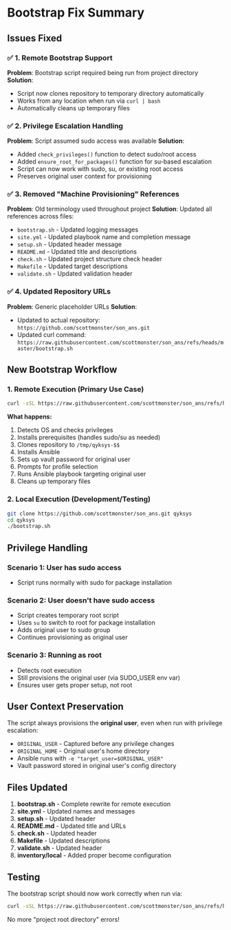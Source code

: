# Bootstrap Fix Summary

## Issues Fixed

### ✅ 1. Remote Bootstrap Support
**Problem**: Bootstrap script required being run from project directory
**Solution**: 
- Script now clones repository to temporary directory automatically
- Works from any location when run via `curl | bash`
- Automatically cleans up temporary files

### ✅ 2. Privilege Escalation Handling
**Problem**: Script assumed sudo access was available
**Solution**:
- Added `check_privileges()` function to detect sudo/root access
- Added `ensure_root_for_packages()` function for su-based escalation
- Script can now work with sudo, su, or existing root access
- Preserves original user context for provisioning

### ✅ 3. Removed "Machine Provisioning" References
**Problem**: Old terminology used throughout project
**Solution**: Updated all references across files:
- `bootstrap.sh` - Updated logging messages
- `site.yml` - Updated playbook name and completion message
- `setup.sh` - Updated header message
- `README.md` - Updated title and descriptions
- `check.sh` - Updated project structure check header
- `Makefile` - Updated target descriptions
- `validate.sh` - Updated validation header

### ✅ 4. Updated Repository URLs
**Problem**: Generic placeholder URLs
**Solution**: 
- Updated to actual repository: `https://github.com/scottmonster/son_ans.git`
- Updated curl command: `https://raw.githubusercontent.com/scottmonster/son_ans/refs/heads/master/bootstrap.sh`

## New Bootstrap Workflow

### 1. Remote Execution (Primary Use Case)
```bash
curl -sSL https://raw.githubusercontent.com/scottmonster/son_ans/refs/heads/master/bootstrap.sh | bash
```

**What happens:**
1. Detects OS and checks privileges
2. Installs prerequisites (handles sudo/su as needed)
3. Clones repository to `/tmp/qyksys-$$`
4. Installs Ansible
5. Sets up vault password for original user
6. Prompts for profile selection
7. Runs Ansible playbook targeting original user
8. Cleans up temporary files

### 2. Local Execution (Development/Testing)
```bash
git clone https://github.com/scottmonster/son_ans.git qyksys
cd qyksys
./bootstrap.sh
```

## Privilege Handling

### Scenario 1: User has sudo access
- Script runs normally with sudo for package installation

### Scenario 2: User doesn't have sudo access
- Script creates temporary root script
- Uses `su` to switch to root for package installation
- Adds original user to sudo group
- Continues provisioning as original user

### Scenario 3: Running as root
- Detects root execution
- Still provisions the original user (via SUDO_USER env var)
- Ensures user gets proper setup, not root

## User Context Preservation

The script always provisions the **original user**, even when run with privilege escalation:

- `ORIGINAL_USER` - Captured before any privilege changes
- `ORIGINAL_HOME` - Original user's home directory
- Ansible runs with `-e "target_user=$ORIGINAL_USER"`
- Vault password stored in original user's config directory

## Files Updated

1. **bootstrap.sh** - Complete rewrite for remote execution
2. **site.yml** - Updated names and messages
3. **setup.sh** - Updated header
4. **README.md** - Updated title and URLs
5. **check.sh** - Updated header
6. **Makefile** - Updated descriptions
7. **validate.sh** - Updated header
8. **inventory/local** - Added proper become configuration

## Testing

The bootstrap script should now work correctly when run via:
```bash
curl -sSL https://raw.githubusercontent.com/scottmonster/son_ans/refs/heads/master/bootstrap.sh | bash
```

No more "project root directory" errors!
